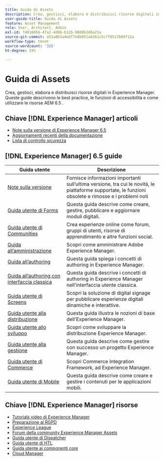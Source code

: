 ```yaml
---
title: Guida di Assets
description: Crea, gestisci, elabora e distribuisci risorse digitali in Experience Manager. Queste guide descrivono le best practice, le funzioni di accessibilità e come utilizzare le risorse AEM 6.5 .
user-guide-title: Guida di Assets
feature: Asset Management
role: User, Architect, Admin
exl-id: f4016056-47a2-4d86-b12b-90d062d6a21a
source-git-commit: a51a863a4edf7e8b951a8361c5c7f0517b09f12a
workflow-type: tm+mt
source-wordcount: '325'
ht-degree: 24%

---
```


# Guida di Assets

Crea, gestisci, elabora e distribuisci risorse digitali in Experience Manager. Queste guide descrivono le best practice, le funzioni di accessibilità e come utilizzare le risorse AEM 6.5 .

## Chiave [!DNL Experience Manager] articoli

* [Note sulla versione di Experience Manager 6.5](/help/release-notes/home.md)
* [Aggiornamenti recenti della documentazione](https://experienceleague.adobe.com/docs/experience-manager-release-information/aem-release-updates/doc-updates/documentation-updates.html?lang=it)
* [Lista di controllo sicurezza](/help/sites-administering/security-checklist.md)

## [!DNL Experience Manager] 6.5 guide

| Guida utente | Descrizione |
|--- |---|
| [Note sulla versione](/help/release-notes/home.md) | Fornisce informazioni importanti sull’ultima versione, tra cui le novità, le piattaforme supportate, le funzioni obsolete e rimosse e i problemi noti |
| [Guida utente di Forms](/help/forms/home.md) | Questa guida descrive come creare, gestire, pubblicare e aggiornare moduli digitali. |
| [Guida utente di Communities](/help/communities/home.md) | Crea esperienze online come forum, gruppi di utenti, risorse di apprendimento e altre funzioni social. |
| [Guida all’amministrazione](/help/sites-administering/home.md) | Scopri come amministrare Adobe Experience Manager. |
| [Guida all’authoring](/help/sites-authoring/home.md) | Questa guida spiega i concetti di authoring in Experience Manager. |
| [Guida all’authoring con interfaccia classica](/help/sites-classic-ui-authoring/home.md) | Questa guida descrive i concetti di authoring in Experience Manager nell’interfaccia utente classica. |
| [Guida utente di Screens](https://experienceleague.adobe.com/docs/experience-manager-screens/user-guide/aem-screens-introduction.html?lang=it) | Scopri la soluzione di digital signage per pubblicare esperienze digitali dinamiche e interattive. |
| [Guida utente alla distribuzione](/help/sites-deploying/home.md) | Questa guida illustra le nozioni di base dell’Experience Manager. |
| [Guida utente allo sviluppo](/help/sites-developing/home.md) | Scopri come sviluppare la distribuzione Experience Manager. |
| [Guida utente alla gestione](/help/managing/home.md) | Questa guida descrive come gestire con successo un progetto Experience Manager. |
| [Guida utente di Commerce](/help/commerce/home.md) | Scopri Commerce Integration Framework, ad Experience Manager. |
| [Guida utente di Mobile](/help/mobile/home.md) | Questa guida descrive come creare e gestire i contenuti per le applicazioni mobili. |


## Chiave [!DNL Experience Manager] risorse

* [Tutorials video di Experience Manager](https://experienceleague.adobe.com/docs/experience-manager-learn/assets/overview.html)
* [Preparazione al RGPD](/help/managing/data-protection-and-privacy.md)
* [Experience League](https://experienceleague.adobe.com/?mv=other#recommended/solutions/experience-manager)
* [Forum della community Experience Manager Assets](https://experienceleaguecommunities.adobe.com/t5/adobe-experience-manager-assets/ct-p/experience-manager-assets-community)
* [Guida utente di Dispatcher](https://experienceleague.adobe.com/docs/experience-manager-dispatcher/using/dispatcher.html?lang=it)
* [Guida utente di HTL](https://experienceleague.adobe.com/docs/experience-manager-htl/using/overview.html?lang=it)
* [Guida utente ai componenti core](https://experienceleague.adobe.com/docs/experience-manager-core-components/using/introduction.html?lang=it)
* [Cloud Manager](https://experienceleague.adobe.com/docs/experience-manager-cloud-manager/using/introduction-to-cloud-manager.html?lang=it)
